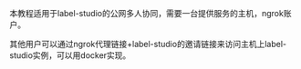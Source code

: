 本教程适用于label-studio的公网多人协同，需要一台提供服务的主机，ngrok账户。

其他用户可以通过ngrok代理链接+label-studio的邀请链接来访问主机上label-studio实例，可以用docker实现。
